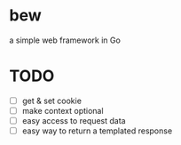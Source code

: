 bew
===

a simple web framework in Go

TODO
===

- [ ] get & set cookie
- [ ] make context optional
- [ ] easy access to request data
- [ ] easy way to return a templated response
